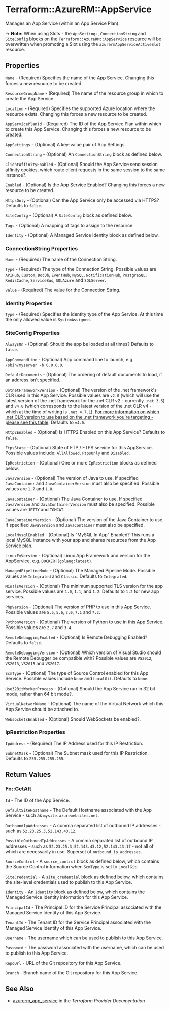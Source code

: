# Terraform::AzureRM::AppService

Manages an App Service (within an App Service Plan).

-> **Note:** When using Slots - the `AppSettings`, `ConnectionString` and `SiteConfig` blocks on the `Terraform::AzureRM::AppService` resource will be overwritten when promoting a Slot using the `azurermAppServiceActiveSlot` resource.

## Properties

`Name` - (Required) Specifies the name of the App Service. Changing this forces a new resource to be created.

`ResourceGroupName` - (Required) The name of the resource group in which to create the App Service.

`Location` - (Required) Specifies the supported Azure location where the resource exists. Changing this forces a new resource to be created.

`AppServicePlanId` - (Required) The ID of the App Service Plan within which to create this App Service. Changing this forces a new resource to be created.

`AppSettings` - (Optional) A key-value pair of App Settings.

`ConnectionString` - (Optional) An `ConnectionString` block as defined below.

`ClientAffinityEnabled` - (Optional) Should the App Service send session affinity cookies, which route client requests in the same session to the same instance?.

`Enabled` - (Optional) Is the App Service Enabled? Changing this forces a new resource to be created.

`HttpsOnly` - (Optional) Can the App Service only be accessed via HTTPS? Defaults to `false`.

`SiteConfig` - (Optional) A `SiteConfig` block as defined below.

`Tags` - (Optional) A mapping of tags to assign to the resource.

`Identity` - (Optional) A Managed Service Identity block as defined below.

### ConnectionString Properties

`Name` - (Required) The name of the Connection String.

`Type` - (Required) The type of the Connection String. Possible values are `APIHub`, `Custom`, `DocDb`, `EventHub`, `MySQL`, `NotificationHub`, `PostgreSQL`, `RedisCache`, `ServiceBus`, `SQLAzure` and  `SQLServer`.

`Value` - (Required) The value for the Connection String.

### Identity Properties

`Type` - (Required) Specifies the identity type of the App Service. At this time the only allowed value is `SystemAssigned`.

### SiteConfig Properties

`AlwaysOn` - (Optional) Should the app be loaded at all times? Defaults to `false`.

`AppCommandLine` - (Optional) App command line to launch, e.g. `/sbin/myserver -b 0.0.0.0`.

`DefaultDocuments` - (Optional) The ordering of default documents to load, if an address isn't specified.

`DotnetFrameworkVersion` - (Optional) The version of the .net framework's CLR used in this App Service. Possible values are `v2.0` (which will use the latest version of the .net framework for the .net CLR v2 - currently `.net 3.5`) and `v4.0` (which corresponds to the latest version of the .net CLR v4 - which at the time of writing is `.net 4.7.1`). [For more information on which .net CLR version to use based on the .net framework you're targeting - please see this table](https://en.wikipedia.org/wiki/.NET_Framework_version_history#Overview). Defaults to `v4.0`.

`Http2Enabled` - (Optional) Is HTTP2 Enabled on this App Service? Defaults to `false`.

`FtpsState` - (Optional) State of FTP / FTPS service for this AppService. Possible values include: `AllAllowed`, `FtpsOnly` and `Disabled`.

`IpRestriction` - (Optional) One or more `IpRestriction` blocks as defined below.

`JavaVersion` - (Optional) The version of Java to use. If specified `JavaContainer` and `JavaContainerVersion` must also be specified. Possible values are `1.7` and `1.8`.

`JavaContainer` - (Optional) The Java Container to use. If specified `JavaVersion` and `JavaContainerVersion` must also be specified. Possible values are `JETTY` and `TOMCAT`.

`JavaContainerVersion` - (Optional) The version of the Java Container to use. If specified `JavaVersion` and `JavaContainer` must also be specified.

`LocalMysqlEnabled` - (Optional) Is "MySQL In App" Enabled? This runs a local MySQL instance with your app and shares resources from the App Service plan.

`LinuxFxVersion` - (Optional) Linux App Framework and version for the AppService, e.g. `DOCKER|(golang:latest)`.

`ManagedPipelineMode` - (Optional) The Managed Pipeline Mode. Possible values are `Integrated` and `Classic`. Defaults to `Integrated`.

`MinTlsVersion` - (Optional) The minimum supported TLS version for the app service. Possible values are `1.0`, `1.1`, and `1.2`. Defaults to `1.2` for new app services.

`PhpVersion` - (Optional) The version of PHP to use in this App Service. Possible values are `5.5`, `5.6`, `7.0`, `7.1` and `7.2`.

`PythonVersion` - (Optional) The version of Python to use in this App Service. Possible values are `2.7` and `3.4`.

`RemoteDebuggingEnabled` - (Optional) Is Remote Debugging Enabled? Defaults to `false`.

`RemoteDebuggingVersion` - (Optional) Which version of Visual Studio should the Remote Debugger be compatible with? Possible values are `VS2012`, `VS2013`, `VS2015` and `VS2017`.

`ScmType` - (Optional) The type of Source Control enabled for this App Service. Possible values include `None` and `LocalGit`. Defaults to `None`.

`Use32BitWorkerProcess` - (Optional) Should the App Service run in 32 bit mode, rather than 64 bit mode?.

`VirtualNetworkName` - (Optional) The name of the Virtual Network which this App Service should be attached to.

`WebsocketsEnabled` - (Optional) Should WebSockets be enabled?.

### IpRestriction Properties

`IpAddress` - (Required) The IP Address used for this IP Restriction.

`SubnetMask` - (Optional) The Subnet mask used for this IP Restriction. Defaults to `255.255.255.255`.


## Return Values

### Fn::GetAtt

`Id` - The ID of the App Service.

`DefaultSiteHostname` - The Default Hostname associated with the App Service - such as `mysite.azurewebsites.net`.

`OutboundIpAddresses` - A comma separated list of outbound IP addresses - such as `52.23.25.3,52.143.43.12`.

`PossibleOutboundIpAddresses` - A comma separated list of outbound IP addresses - such as `52.23.25.3,52.143.43.12,52.143.43.17` - not all of which are necessarily in use. Superset of `outbound_ip_addresses`.

`SourceControl` - A `source_control` block as defined below, which contains the Source Control information when `ScmType` is set to `LocalGit`.

`SiteCredential` - A `site_credential` block as defined below, which contains the site-level credentials used to publish to this App Service.

`Identity` - An `Identity` block as defined below, which contains the Managed Service Identity information for this App Service.

`PrincipalId` - The Principal ID for the Service Principal associated with the Managed Service Identity of this App Service.

`TenantId` - The Tenant ID for the Service Principal associated with the Managed Service Identity of this App Service.

`Username` - The username which can be used to publish to this App Service.

`Password` - The password associated with the username, which can be used to publish to this App Service.

`RepoUrl` - URL of the Git repository for this App Service.

`Branch` - Branch name of the Git repository for this App Service.

## See Also

* [azurerm_app_service](https://www.terraform.io/docs/providers/azurerm/r/app_service.html) in the _Terraform Provider Documentation_